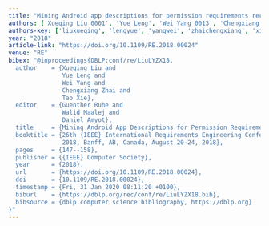 ```yaml
---
title: "Mining Android app descriptions for permission requirements recommendation"
authors: ['Xueqing Liu 0001', 'Yue Leng', 'Wei Yang 0013', 'Chengxiang Zhai', 'Tao Xie']
authors-key: ['liuxueqing', 'lengyue', 'yangwei', 'zhaichengxiang', 'xietao']
year: "2018"
article-link: "https://doi.org/10.1109/RE.2018.00024"
venue: "RE"
bibex: "@inproceedings{DBLP:conf/re/LiuLYZX18,
  author    = {Xueqing Liu and
               Yue Leng and
               Wei Yang and
               Chengxiang Zhai and
               Tao Xie},
  editor    = {Guenther Ruhe and
               Walid Maalej and
               Daniel Amyot},
  title     = {Mining Android App Descriptions for Permission Requirements Recommendation},
  booktitle = {26th {IEEE} International Requirements Engineering Conference, {RE}
               2018, Banff, AB, Canada, August 20-24, 2018},
  pages     = {147--158},
  publisher = {{IEEE} Computer Society},
  year      = {2018},
  url       = {https://doi.org/10.1109/RE.2018.00024},
  doi       = {10.1109/RE.2018.00024},
  timestamp = {Fri, 31 Jan 2020 08:11:20 +0100},
  biburl    = {https://dblp.org/rec/conf/re/LiuLYZX18.bib},
  bibsource = {dblp computer science bibliography, https://dblp.org}
}"
---
```

